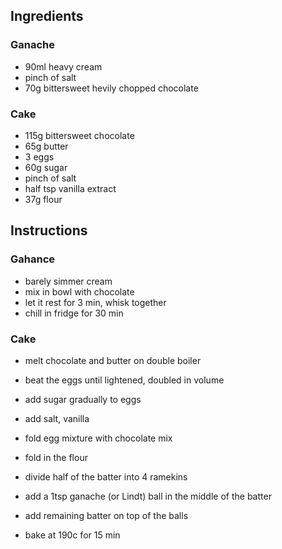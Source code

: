 ## Ingredients

### Ganache
* 90ml heavy cream
* pinch of salt
* 70g bittersweet hevily chopped chocolate

### Cake
* 115g bittersweet chocolate
* 65g butter
* 3 eggs
* 60g sugar
* pinch of salt
* half tsp vanilla extract
* 37g flour

## Instructions

### Gahance
* barely simmer cream
* mix in bowl with chocolate
* let it rest for 3 min, whisk together
* chill in fridge for 30 min

### Cake
* melt chocolate and butter on double boiler

* beat the eggs until lightened, doubled in volume
* add sugar gradually to eggs
* add salt, vanilla
* fold egg mixture with chocolate mix
* fold in the flour

* divide half of the batter into 4 ramekins
* add a 1tsp ganache (or Lindt) ball in the middle of the batter
* add remaining batter on top of the balls

* bake at 190c for 15 min

